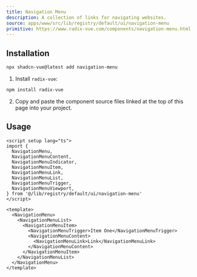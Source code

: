 ```yaml
---
title: Navigation Menu
description: A collection of links for navigating websites.
source: apps/www/src/lib/registry/default/ui/navigation-menu 
primitive: https://www.radix-vue.com/components/navigation-menu.html
---
```


<ComponentPreview name="NavigationMenuDemo" /> 


## Installation

```bash
npx shadcn-vue@latest add navigation-menu
```

<ManualInstall>

1. Install `radix-vue`:

```bash
npm install radix-vue
```

2. Copy and paste the component source files linked at the top of this page into your project.
</ManualInstall>

## Usage

```vue
<script setup lang="ts">
import {
  NavigationMenu,
  NavigationMenuContent,
  NavigationMenuIndicator,
  NavigationMenuItem,
  NavigationMenuLink,
  NavigationMenuList,
  NavigationMenuTrigger,
  NavigationMenuViewport,
} from '@/lib/registry/default/ui/navigation-menu'
</script>

<template>
  <NavigationMenu>
    <NavigationMenuList>
      <NavigationMenuItem>
        <NavigationMenuTrigger>Item One</NavigationMenuTrigger>
        <NavigationMenuContent>
          <NavigationMenuLink>Link</NavigationMenuLink>
        </NavigationMenuContent>
      </NavigationMenuItem>
    </NavigationMenuList>
  </NavigationMenu>
</template>
```